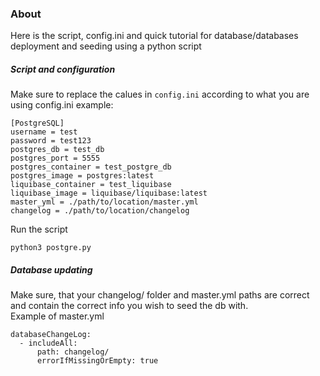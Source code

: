 ### About  
Here is the script, config.ini and quick tutorial for database/databases deployment and seeding using a python script  

##### Script and configuration  
Make sure to replace the calues in `config.ini` according to what you are using
config.ini example:  
```
[PostgreSQL]
username = test
password = test123
postgres_db = test_db
postgres_port = 5555
postgres_container = test_postgre_db
postgres_image = postgres:latest
liquibase_container = test_liquibase
liquibase_image = liquibase/liquibase:latest
master_yml = ./path/to/location/master.yml
changelog = ./path/to/location/changelog
```

Run the script  
```
python3 postgre.py
```

##### Database updating   
Make sure, that your changelog/ folder and master.yml paths are correct and contain the correct info you wish to seed the db with.  
Example of master.yml  
```
databaseChangeLog:
  - includeAll:
      path: changelog/
      errorIfMissingOrEmpty: true
```
